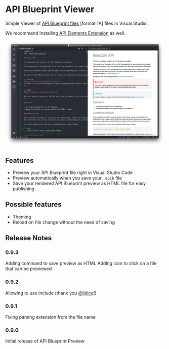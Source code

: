# API Blueprint Viewer

Simple Viewer of [API Blueprint files](https://apiblueprint.org/) [format 1A] files in Visual Studio.

We recommend installing [API Elements Extension](https://marketplace.visualstudio.com/items?itemName=vncz.vscode-apielements) as well.

![Preview](img/preview.png)

## Features

- Preview your API Blueprint file right in Visual Studio Code
- Preview automatically when you save your `.apib` file
- Save your rendered API Blueprint preview as HTML file for easy publishing

## Possible features

- Theming
- Reload on file change without the need of saving

## Release Notes

### 0.9.3

Adding command to save preview as HTML
Adding icon to click on a file that can be previewed

### 0.9.2

Allowing to use include (thank you [@lidice](https://github.com/lidice)!)

### 0.9.1

Fixing parsing extension from the file name

### 0.9.0

Initial release of API Blueprint Preview
